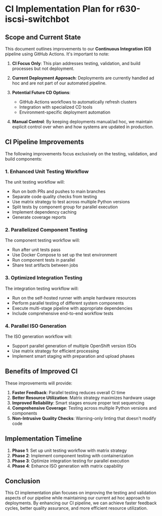 # CI Implementation Plan for r630-iscsi-switchbot

## Scope and Current State

This document outlines improvements to our **Continuous Integration (CI)** pipeline using GitHub Actions. It's important to note:

1. **CI Focus Only**: This plan addresses testing, validation, and build processes but not deployment.

2. **Current Deployment Approach**: Deployments are currently handled ad hoc and are not part of our automated pipeline.

3. **Potential Future CD Options**:
   - GitHub Actions workflows to automatically refresh clusters
   - Integration with specialized CD tools
   - Environment-specific deployment automation

4. **Manual Control**: By keeping deployments manual/ad hoc, we maintain explicit control over when and how systems are updated in production.

## CI Pipeline Improvements

The following improvements focus exclusively on the testing, validation, and build components:

### 1. Enhanced Unit Testing Workflow

The unit testing workflow will:
- Run on both PRs and pushes to main branches
- Separate code quality checks from testing
- Use matrix strategy to test across multiple Python versions
- Split tests by component group for parallel execution
- Implement dependency caching
- Generate coverage reports

### 2. Parallelized Component Testing

The component testing workflow will:
- Run after unit tests pass
- Use Docker Compose to set up the test environment
- Run component tests in parallel
- Share test artifacts between jobs

### 3. Optimized Integration Testing

The integration testing workflow will:
- Run on the self-hosted runner with ample hardware resources
- Perform parallel testing of different system components
- Execute multi-stage pipeline with appropriate dependencies
- Include comprehensive end-to-end workflow tests

### 4. Parallel ISO Generation

The ISO generation workflow will:
- Support parallel generation of multiple OpenShift version ISOs
- Use matrix strategy for efficient processing
- Implement smart staging with preparation and upload phases

## Benefits of Improved CI

These improvements will provide:

1. **Faster Feedback**: Parallel testing reduces overall CI time
2. **Better Resource Utilization**: Matrix strategy maximizes hardware usage
3. **Improved Reliability**: Smart stages ensure proper test sequencing
4. **Comprehensive Coverage**: Testing across multiple Python versions and components
5. **Non-Intrusive Quality Checks**: Warning-only linting that doesn't modify code

## Implementation Timeline

1. **Phase 1**: Set up unit testing workflow with matrix strategy
2. **Phase 2**: Implement component testing with containerization
3. **Phase 3**: Optimize integration testing for parallel execution
4. **Phase 4**: Enhance ISO generation with matrix capability

## Conclusion

This CI implementation plan focuses on improving the testing and validation aspects of our pipeline while maintaining our current ad hoc approach to deployments. By enhancing our CI pipeline, we can achieve faster feedback cycles, better quality assurance, and more efficient resource utilization.
